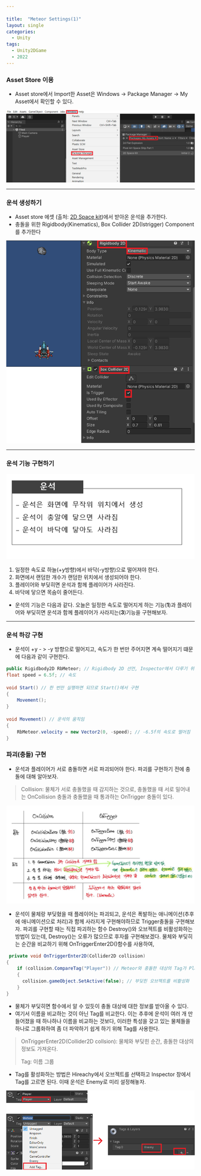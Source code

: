 ```yaml
---

title:  "Meteor Settings(1)"
layout: single
categories:
  - Unity
tags:
  - Unity2DGame
  - 2022
---
```

### Asset Store 이용
- Asset store에서 Import한 Asset은 Windows -> Package Manager -> My Asset에서 확인할 수 있다.

![HowtoUseAsset](/assets/images/2022_Asset.png)

---

### 운석 생성하기

- Asset store 에셋 (출처: [2D Space kit](https://assetstore.unity.com/packages/2d/environments/2d-space-kit-27662))에서 받아온 운석을 추가한다.
- 충돌을 위한 Rigidbody(Kinematics), Box Collider 2D(Istrigger) Component를 추가한다

![Meteor](/assets/images/2022_meteor.png)

---

### 운석 기능 구현하기

![MeteorSetting](/assets/images/2022_meteorsetting.png)
1. 일정한 속도로 하늘(+y방향)에서 바닥(-y방향)으로 떨어져야 한다.
2. 화면에서 랜덤한 개수가 랜덤한 위치에서 생성되어야 한다.
3. 플레이어와 부딪히면 운석과 함께 플레이어가 사라진다.
4. 바닥에 닿으면 목숨이 줄어든다.

- 운석의 기능은 다음과 같다. 오늘은 일정한 속도로 떨어지게 하는 기능(**1**)과 플레이어와 부딪히면 운석과 함께 플레이어가 사라지는(**3**)기능을 구현해보자.

---

### 운석 하강 구현

- 운석이 +y - > -y 방향으로 떨어지고, 속도가 한 번만 주어지면 계속 떨어지기 떄문에 다음과 같이 구현한다.

```C#
public Rigidbody2D RbMeteor; // Rigidbody 2D 선언, Inspector에서 다루기 위해 public으로 선언
float speed = 6.5f; // 속도

void Start() // 한 번만 실행하면 되므로 Start()에서 구현
{
    Movement(); 
}

void Movement() // 운석의 움직임
{
    RbMeteor.velocity = new Vector2(0, -speed); // -6.5f의 속도로 떨어짐
}
```

### 파괴(충돌) 구현

- 운석과 플레이어가 서로 충돌하면 서로 파괴되어야 한다. 파괴를 구현하기 전에 충돌에 대해 알아보자.
> Collision: 물체가 서로 충돌했을 때 감지하는 것으로, 충돌했을 때 서로 밀어내는 OnCollision 충돌과 충돌했을 때 통과하는 OnTrigger 충돌이 있다.

![Collision](/assets/images/2022_collision.png)

- 운석이 물체랑 부딪혔을 때 플레이어는 파괴되고, 운석은 폭발하는 애니메이션(추후에 애니메이션으로 처리)과 함께 사라지게 구현해야하므로 Trigger충돌을 구현해보자. 파괴를 구현할 때는 직접 파괴하는 함수 Destroy()와 오브젝트를 비활성화하는 방법이 있는데, Destroy()는 오류가 많으므로 후자를 구현해보겠다. 물체와 부딪히는 순간을 비교하기 위해 OnTriggerEnter2D()함수를 사용하여,

```C#
 private void OnTriggerEnter2D(Collider2D collision)
{
    if (collision.CompareTag("Player")) // Meteor와 충돌한 대상의 Tag가 Player면
    {
      collision.gameObject.SetActive(false); // 부딪힌 오브젝트를 비활성화
    }
}
```

- 물체가 부딪히면 함수에서 알 수 있듯이 충돌 대상에 대한 정보를 받아올 수 있다. 
- 여기서 이름을 비교하는 것이 아닌 Tag를 비교한다. 이는 추후에 운석이 여러 개 만들어졌을 때 하나하나 이름을 비교하는 것보다, 이러한 특성을 갖고 있는 물체들을 하나로 그룹화하여 좀 더 파악하기 쉽게 하기 위해 Tag를 사용한다.

> OnTriggerEnter2D(Collider2D collsion): 물체와 부딪힌 순간, 충돌한 대상의 정보도 가져온다.
> 
> Tag: 이름 그룹

- Tag를 활성화하는 방법은 Hireachy에서 오브젝트를 선택하고 Inspector 창에서 Tag를 고르면 된다. 이때 운석은 Enemy로 미리 설정해놓자.

![Tag](/assets/images/2022_Tag.png)
